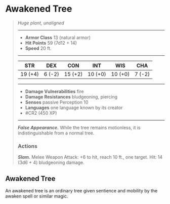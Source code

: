 # Awakened Tree
>*Huge plant, unaligned*
>___
>- **Armor Class** 13 (natural armor)
>- **Hit Points** 59 (7d12 + 14)
>- **Speed** 20 ft.
>___
>|STR|DEX|CON|INT|WIS|CHA|
>|:---:|:---:|:---:|:---:|:---:|:---:|
>|19 (+4)|6 (-2)|15 (+2)|10 (+0)|10 (+0)|7 (-2)|
>___
>- **Damage Vulnerabilities** fire
>- **Damage Resistances** bludgeoning, piercing
>- **Senses** passive Perception 10
>- **Languages** one language known by its creator
>- #CR2 (450 XP)
>___
>***False Appearance.*** While the tree remains motionless, it is indistinguishable from a normal tree.  
>
>### Actions
>***Slam.*** Melee Weapon Attack: +6 to hit, reach 10 ft., one target. Hit: 14 (3d6 + 4) bludgeoning damage.

## Awakened Tree

An awakened tree is an ordinary tree given sentience and mobility by the awaken spell or similar magic.